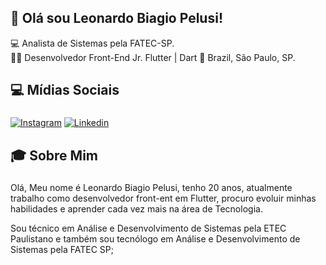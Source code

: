 ## 👋 Olá sou Leonardo Biagio Pelusi!

💻 Analista de Sistemas pela FATEC-SP.<br>
👨‍💼 Desenvolvedor Front-End Jr. Flutter | Dart
🏡 Brazil, São Paulo, SP.

## 💻 Mídias Sociais
###
[![Instagram](https://img.shields.io/badge/Instagram-E1306C?style=for-the-badge&logo=instagram&logoColor=white)](https://www.instagram.com/lbpelusi/)
[![Linkedin](https://img.shields.io/badge/Linkedin-0e76a8?style=for-the-badge&logo=linkedin&logoColor=white)](https://www.linkedin.com/in/lbiagiopelusi/)

## 🎓 Sobre Mim 
###
Olá,
Meu nome é Leonardo Biagio Pelusi, tenho 20 anos, atualmente trabalho como desenvolvedor front-ent em Flutter, procuro evoluir minhas habilidades e aprender cada vez mais na área de Tecnologia.

Sou técnico em Análise e Desenvolvimento de Sistemas pela ETEC Paulistano e também sou tecnólogo em Análise e Desenvolvimento de Sistemas pela FATEC SP;

<!-- ## 🚀 Minha Especialidade

### Linguagens e Frameworks de Front-end
[![HTML 5](https://img.shields.io/badge/HTML5-E34F26?style=for-the-badge&logo=html5&logoColor=white)](https://www.w3.org/standards/webdesign/htmlcss.html)
[![CSS 3](https://img.shields.io/badge/CSS3-1572B6?style=for-the-badge&logo=css3&logoColor=white)](https://www.w3.org/standards/webdesign/htmlcss.html)
[![LessCss](https://img.shields.io/badge/Less-1d365d?style=for-the-badge&logo=less&logoColor=white)](http://lesscss.org/)
[![TailWind](https://img.shields.io/badge/Tailwind%20CSS-38B2AC?style=for-the-badge&logo=Tailwind%20CSS&logoColor=white)](https://tailwindcss.com/)
[![Boo](https://img.shields.io/badge/Bootstrap-563D7C?style=for-the-badge&logo=bootstrap&logoColor=white)](https://bootstrap.com/)
[![ReactJs](https://img.shields.io/badge/React-20232A?style=for-the-badge&logo=react&logoColor=61DAFB)](https://reactjs.org/)
[![VueJs](https://img.shields.io/badge/Vue.js-35495E?style=for-the-badge&logo=vue.js&logoColor=4FC08d)](https://vuejs.org)


### Linguagens e Frameworks de Back-end
[![Node](https://img.shields.io/badge/Node.js-43853D?style=for-the-badge&logo=node.js&logoColor=white)](https://nodejs.org)
[![ExpressJs](https://img.shields.io/badge/express-000000?style=for-the-badge&logo=express&logoColor=white)](https://expressjs.com/)
[![JavaScript](https://img.shields.io/badge/Javascript-e1af24?style=for-the-badge&logo=javascript&logoColor=white)](https://developer.mozilla.org/pt-BR/docs/Web/JavaScript)
[![Perl](https://img.shields.io/badge/Perl-39457E?style=for-the-badge&logo=perl&logoColor=white)](htpps://perl.org)
[![Python](https://img.shields.io/badge/Python-FFD43B?style=for-the-badge&logo=python&logoColor=blue)](https://python.org)
[![PHP](https://img.shields.io/badge/PHP-777BB4?style=for-the-badge&logo=php&logoColor=white)](https://php.net)
[![Bash](https://img.shields.io/badge/Linux-E34F26?style=for-the-badge&logo=linux&logoColor=black)](https://pt.wikipedia.org/wiki/Bash)
[![Docker](https://img.shields.io/badge/Docker-2496ED?style=for-the-badge&logo=docker&logoColor=white)](https://www.docker.com/)

### Banco de Dados
[![Oracle](https://img.shields.io/badge/Oracle-F80000?style=for-the-badge&logo=oracle&logoColor=black)](htpps://oracle.com)
[![MySql](https://img.shields.io/badge/MySQL-00000F?style=for-the-badge&logo=mysql&logoColor=white)](https://www.mysql.com/)
[![MongoDB](https://img.shields.io/badge/MongoDB-4EA94B?style=for-the-badge&logo=mongodb&logoColor=white)](https://www.mongodb.com/)
[![PowerBI](https://img.shields.io/badge/PowerBI-F2C811?style=for-the-badge&logo=Power%20BI&logoColor=white)](https://powerbi.microsoft.com/pt-br/)

### Sistema Cloud
[![Amazon Aws](https://img.shields.io/badge/Amazon_AWS-232F3E?style=for-the-badge&logo=amazon-aws&logoColor=white)](https://aws.amazon.com/)
[![Google Cloud](https://img.shields.io/badge/Google_Cloud-4285F4?style=for-the-badge&logo=google-cloud&logoColor=white)](https://cloud.google.com/?hl=pt-br)

## 🎖️ Certificados
* ⌛ Udemy, **Especialista em AutoCAD** *(Janeiro de 2024)*
* ✅ Cruzeiro do Sul, **Análise de Desenvolvimento de Sistemas** *(Janeiro de 2020)*
* ✅ Oracle, **Oracle Cloud Infrastructure Foundations** *(Outubro de 2022)*
* ✅ Udemy, **Java COMPLETO Programação Orientada a Objetos + Spring Boot** *(Outubro de 2022)*
* ✅ HackerRank, **Python** *(10 horas, Setembro de 2022)*
* ✅ Ginead, **Programação Aplicada a Mecatrônica** *(40 horas, Setembro de 2022)*
* ✅ Udemy, **Python Basic to Advanced** *(113.5 horas, Setembro de 2022)*
* ✅ Curso em Video, **Python Basic** *(40 horas, Setembro de 2022)*
* ✅ Alfahelix, **Sistema Operacional Linux - Avançado** *(10 horas, Agosto de 2022)*
* ✅ Alfahelix, **Introdução ao Sistema Operacional Linux** *(8 horas, Agosto de 2022)*
* ✅ Fundção Bradesco, **Data Modeling** *(10 horas, Julho de 2022)*
* ✅ Fundação Bradesco, **Database Administration** *(10 horas, Julho de 2022)*
* ✅ Fundação Bradesco, **Implementing DataBase** *(10 horas, Julho de 2022)*
* ✅ HackerRank, **SQL** *(30 horas, Abril de 2022)*
* ✅ HackerRank, **SQL Intermediate** *(30 horas, Abril de 2022)*
* ✅ Udemy, **Desenvolvimento Web** *(80 horas, Março de 2022)*
* ✅ Udemy, **Design Thinking** *(112.5 horas, Fevereiro de 2022)*
* ✅ Academia do Programador, **Programação** *(180.5 horas, Fevereiro de 2021)*
* ✅ GigaByte, **Tecnologia Avançada** *(120 horas, Setembro de 2020)*
* ✅ GigaByte, **Criação de Games** *(50 horas, Junho de 2020)*
* ✅ GigaByte, **Hardware e Redes** *(40 horas, Março de 2020)*
* ✅ GigaByte, **Marketing Digital** *(10 horas, Fevereiro de 2020)*
* ✅ GigaByte, **Informática Avançada** *(200 horas, Janeiro de 2020)* -->
